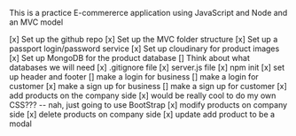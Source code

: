 This is a practice E-commererce application using JavaScript and Node and an MVC model

[x]  Set up the github repo
[x]  Set up the MVC folder structure
[x]  Set up a passport login/password service
[x]  Set up cloudinary for product images
[x]  Set up MongoDB for the product database
[]  Think about what databases we will need
[x]  .gitignore file
[x]  server.js file
[x]   npm init
[x]  set up header and footer
[]  make a login for business
[]  make a login for customer
[x]  make a sign up for business
[]  make a sign up for customer
[x]  add products on the company side
[x]  would be really cool to do my own CSS??? -- nah, just going to use BootStrap
[x]  modify products on company side
[x]  delete products on company side
[x] update add product to be a modal

